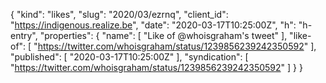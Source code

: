{
  "kind": "likes",
  "slug": "2020/03/ezrnq",
  "client_id": "https://indigenous.realize.be",
  "date": "2020-03-17T10:25:00Z",
  "h": "h-entry",
  "properties": {
    "name": [
      "Like of @whoisgraham's tweet"
    ],
    "like-of": [
      "https://twitter.com/whoisgraham/status/1239856239242350592"
    ],
    "published": [
      "2020-03-17T10:25:00Z"
    ],
    "syndication": [
      "https://twitter.com/whoisgraham/status/1239856239242350592"
    ]
  }
}
